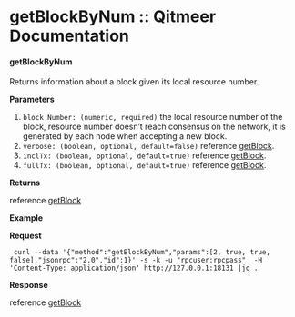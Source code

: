# getBlockByNum :: Qitmeer Documentation

#### getBlockByNum <a href="#getblockbynum" id="getblockbynum"></a>

Returns information about a block given its local resource number.

**Parameters**

1. `block Number: (numeric, required)` the local resource number of the block, resource number doesn’t reach consensus on the network, it is generated by each node when accepting a new block.
2. `verbose: (boolean, optional, default=false)` reference [getBlock](broken-reference).
3. `inclTx: (boolean, optional, default=true)` reference [getBlock](broken-reference).
4. `fullTx: (boolean, optional, default=true)` reference [getBlock](broken-reference).

**Returns**

reference [getBlock](broken-reference)

**Example**

**Request**

```
 curl --data '{"method":"getBlockByNum","params":[2, true, true, false],"jsonrpc":"2.0","id":1}' -s -k -u "rpcuser:rpcpass"  -H 'Content-Type: application/json' http://127.0.0.1:18131 |jq .
```

**Response**

reference [getBlock](broken-reference)
